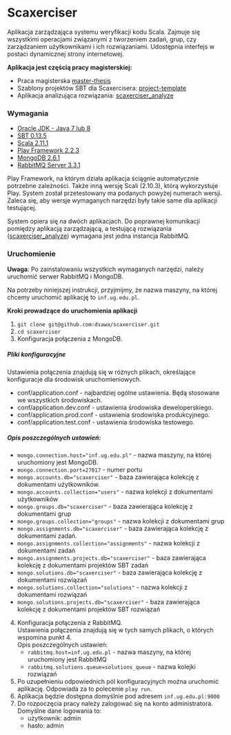 Scaxerciser
==
Aplikacja zarządzająca systemu weryfikacji kodu Scala. Zajmuje się wszystkimi operacjami związanymi z tworzeniem zadań, grup, czy zarządzaniem użytkownikami i ich rozwiązaniami. Udostępnia interfejs w postaci dynamicznej strony internetowej. 

**Aplikacja jest częścią pracy magisterskiej:**
+ Praca magisterska [master-thesis](https://github.com/dsawa/master-thesis)
+ Szablony projektów SBT dla Scaxercisera: [project-template](https://github.com/dsawa/project-template)
+ Aplikacja analizująca rozwiązania: [scaxerciser_analyze](https://github.com/dsawa/scaxerciser_analyze)

### Wymagania
+ [Oracle JDK - Java 7 lub 8](http://www.oracle.com/technetwork/java/javase/downloads/index.html)
+ [SBT 0.13.5](http://www.scala-sbt.org/download.html)
+ [Scala 2.11.1](http://www.scala-lang.org/download/)
+ [Play Framework 2.2.3](http://www.playframework.com/download)
+ [MongoDB 2.6.1](http://www.mongodb.org/downloads)
+ [RabbitMQ Server 3.3.1](https://www.rabbitmq.com/download.html)

Play Framework, na którym działa aplikacja ściągnie automatycznie potrzebne zależności. Także inną wersję Scali (2.10.3), którą wykorzystuje Play. System został przetestowany ma podanych powyżej numerach wersji. Zaleca się, aby wersje wymaganych narzędzi były takie same dla aplikacji testującej.

System opiera się na dwóch aplikacjach. Do poprawnej komunikacji pomiędzy aplikacją zarządzającą, a testującą rozwiązania ([scaxerciser_analyze](https://github.com/dsawa/scaxerciser_analyze)) wymagana jest jedna instancja RabbitMQ.

### Uruchomienie

**Uwaga**:
Po zainstalowaniu wszystkich wymaganych narzędzi, należy uruchomić serwer RabbitMQ i MongoDB.

Na potrzeby niniejszej instrukcji, przyjmijmy, że nazwa maszyny, na której chcemy uruchomić aplikację to `inf.ug.edu.pl`.

**Kroki prowadzące do uruchomienia aplikacji**

1. `git clone git@github.com:dsawa/scaxerciser.git`
2. `cd scaxerciser`
3. Konfiguracja połączenia z MongoDB.
  ##### Pliki konfiguracyjne
  Ustawienia połączenia znajdują się w różnych plikach, określające konfiguracje dla środowisk uruchomieniowych.
  + conf/application.conf - najbardziej ogólne ustawienia. Będą stosowane we wszystkich środowiskach.
  + conf/application.dev.conf - ustawienia środowiska deweloperskiego.
  + conf/application.prod.conf - ustawienia środowiska produkcyjnego.
  + conf/application.test.conf - ustawienia środowiska testowego.
  
  ##### Opis poszczególnych ustawień:
  - `mongo.connection.host="inf.ug.edu.pl"` - nazwa maszyny, na której uruchomiony jest MongoDB.
  - `mongo.connection.port=27017` - numer portu
  - `mongo.accounts.db="scaxerciser"` - baza zawierająca kolekcję z dokumentami użytkowników.
  - `mongo.accounts.collection="users"` - nazwa kolekcji z dokumentami użytkowników
  - `mongo.groups.db="scaxerciser"` - baza zawierająca kolekcję z dokumentami grup
  - `mongo.groups.collection="groups"` - nazwa kolekcji z dokumentami grup
  - `mongo.assignments.db="scaxerciser"` - baza zawierająca kolekcję z dokumentami zadań.
  - `mongo.assignments.collection="assignments"` - nazwa kolekcji z dokumentami zadań
  - `mongo.assignments.projects.db="scaxerciser"` - baza zawierająca kolekcję z dokumentami projektów SBT zadań
  - `mongo.solutions.db="scaxerciser"` - baza zawierająca kolekcję z dokumentami rozwiązań
  - `mongo.solutions.collection="solutions"` - nazwa kolekcji z dokumentami rozwiązań
  - `mongo.solutions.projects.db="scaxerciser"` - baza zawierająca kolekcję z dokumentami projektów SBT rozwiązań
4. Konfiguracja połączenia z RabbitMQ. <br>
  Ustawienia połączenia znajdują się w tych samych plikach, o których wspomina punkt 4. <br>
  Opis poszczególnych ustawień:
    + `rabbitmq.host=inf.ug.edu.pl` - nazwa maszyny, na której uruchomiony jest RabbitMQ
    + `rabbitmq.solutions.queue=solutions_queue` - nazwa kolejki rozwiązań
5. Po uzupełnieniu odpowiednich pól konfiguracyjnych można uruchomić aplikację. Odpowiada za to polecenie `play run`. 
6. Aplikacja będzie dostępna domyślnie pod adresem `inf.ug.edu.pl:9000`
7. Do rozpoczęcia pracy należy zalogować się na konto administratora. <br>
  Domyślne dane logowania to:
    + użytkownik: admin
    + hasło: admin
